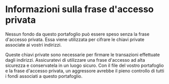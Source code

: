 # Informazioni sulla frase d'accesso privata

Nessun fondo da questo portafoglio può essere speso senza la frase d'accesso
privata. Essa viene utilizzata per cifrare le chiavi private associate ai
vostri indirizzi.

Queste chiavi private sono necessarie per firmare le transazioni effettuate
dagli indirizzi. Assicuratevi di utilizzare una frase d'accesso ad alta
sicurezza e conservatela in un luogo sicuro. Con il file del vostro portafoglio
e la frase d'accesso privata, un aggressore avrebbe il pieno controllo di tutti
i fondi associati a questo portafoglio.
